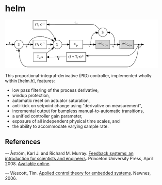 helm
====

![Controller block diagram](helm.png)

This proportional-integral-derivative (PID) controller, implemented wholly
within [helm.h], features:
 * low pass filtering of the process derivative,
 * windup protection,
 * automatic reset on actuator saturation,
 * anti-kick on setpoint change using "derivative on measurement",
 * incremental output for bumpless manual-to-automatic transitions,
 * a unified controller gain parameter,
 * exposure of all independent physical time scales, and
 * the ability to accommodate varying sample rate.

References
----------

-- Åström, Karl J. and Richard M. Murray. [Feedback systems: an introduction for scientists and engineers](http://www.worldcat.org/isbn/9781400828739). Princeton University Press, April 2008. [Available online](http://www.cds.caltech.edu/~murray/amwiki/index.php/Main_Page).

-- Wescott, Tim. [Applied control theory for embedded systems](http://www.worldcat.org/ibsn/978-0750678391). Newnes, 2006.
